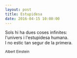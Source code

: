```yaml
---
layout: post
title: Estupidesa
date: 2016-04-15 10:00:00
---
```


Sols hi ha dues coses infinites:<br />
l'univers i l'estupidesa humana.<br />
I no estic tan segur de la primera.<br />

<small>Albert Einstein</small>

